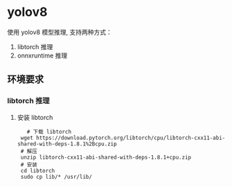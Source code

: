 # yolov8

使用 yolov8 模型推理, 支持两种方式：

1. libtorch 推理
2. onnxruntime 推理

## 环境要求
### libtorch 推理
1. 安装 libtorch  
   ```shell
      # 下载 libtorch
    wget https://download.pytorch.org/libtorch/cpu/libtorch-cxx11-abi-shared-with-deps-1.8.1%2Bcpu.zip
    # 解压
    unzip libtorch-cxx11-abi-shared-with-deps-1.8.1+cpu.zip
    # 安装
    cd libtorch
    sudo cp lib/* /usr/lib/
   ```
